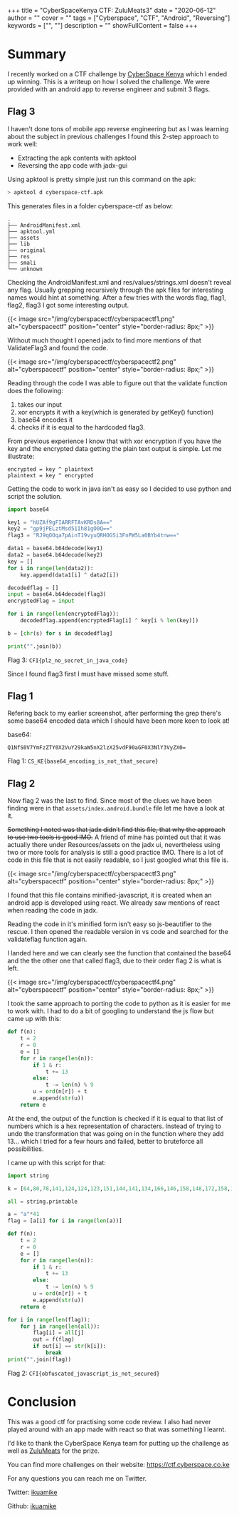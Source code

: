 +++
title = "CyberSpaceKenya CTF: ZuluMeats3"
date = "2020-06-12"
author = ""
cover = ""
tags = ["Cyberspace", "CTF", "Android", "Reversing"]
keywords = ["", ""]
description = ""
showFullContent = false
+++
<!--more-->
# Summary

I recently worked on a CTF challenge by [CyberSpace Kenya](https://twitter.com/CyberSpaceKenya) which I ended up winning. This is a writeup on how I solved the challenge. We were provided with an android app to reverse engineer and submit 3 flags.

## Flag 3

I haven't done tons of mobile app reverse engineering but as I was learning about the subject in previous challenges I found this 2-step approach to work well:

- Extracting the apk contents with apktool
- Reversing the app code with jadx-gui

Using apktool is pretty simple just run this command on the apk:

```sh
> apktool d cyberspace-ctf.apk
```
This generates files in a folder cyberspace-ctf as below:
```
.
├── AndroidManifest.xml
├── apktool.yml
├── assets
├── lib
├── original
├── res
├── smali
└── unknown
```
Checking the AndroidManifest.xml and res/values/strings.xml doesn't reveal any flag. Usually grepping recursively through the apk files for interesting names would hint at something. After a few tries with the words flag, flag1, flag2, flag3 I got some interesting output.

{{< image src="/img/cyberspacectf/cyberspacectf1.png" alt="cyberspacectf" position="center" style="border-radius: 8px;" >}}

Without much thought I opened jadx to find more mentions of that ValidateFlag3 and found the code.

{{< image src="/img/cyberspacectf/cyberspacectf2.png" alt="cyberspacectf" position="center" style="border-radius: 8px;" >}}

Reading through the code I was able to figure out that the validate function does the following:

1. takes our input
2. xor encrypts it with a key(which is generated by getKey() function) 
3. base64 encodes it
4. checks if it is equal to the hardcoded flag3. 

From previous experience I know that with xor encryption if you have the key and the encrypted data getting the plain text output is simple. Let me illustrate:

```
encrypted = key ^ plaintext
plaintext = key ^ encrypted
```

Getting the code to work in java isn't as easy so I decided to use python and script the solution. 

```py
import base64

key1 = "hUZAf9gFIARRFTAvKRDs8A=="
key2 = "gp9jPELztMsd51Ih81gO0Q=="
flag3 = "RJ9qOOqa7pAinT19vyuQRHOGSi3FnPW5La0BYb4tnw=="

data1 = base64.b64decode(key1)
data2 = base64.b64decode(key2)
key = []
for i in range(len(data2)):
    key.append(data1[i] ^ data2[i])

decodedflag = []
input = base64.b64decode(flag3)
encryptedFlag = input

for i in range(len(encryptedFlag)):
    decodedflag.append(encryptedFlag[i] ^ key[i % len(key)])

b = [chr(s) for s in decodedflag]

print("".join(b))
```

Flag 3: ```CFI{plz_no_secret_in_java_code}```

Since I found flag3 first I must have missed some stuff.

## Flag 1

Refering back to my earlier screenshot, after performing the grep there's some base64 encoded data which I should have been more keen to look at!

base64: 
```
Q1NfS0V7YmFzZTY0X2VuY29kaW5nX2lzX25vdF90aGF0X3NlY3VyZX0=
```

Flag 1: ```CS_KE{base64_encoding_is_not_that_secure}``` 

## Flag 2

Now flag 2 was the last to find. Since most of the clues we have been finding were in that ```assets/index.android.bundle``` file let me have a look at it.

~~Something I noted was that jadx didn’t find this file, that why the approach to use two tools is good IMO.~~ A friend of mine has pointed out that it was actually there under Resources/assets on the jadx ui, nevertheless using two or more tools for analysis is still a good practice IMO. There is a lot of code in this file that is not easily readable, so I just googled what this file is. 

{{< image src="/img/cyberspacectf/cyberspacectf3.png" alt="cyberspacectf" position="center" style="border-radius: 8px;" >}}

I found that this file contains minified-javascript, it is created when an android app is developed using react. We already saw mentions of react when reading the code in jadx.

Reading the code in it's minified form isn't easy so js-beautifier to the rescue. I then opened the readable version in vs code and searched for the validateflag function again.

I landed here and we can clearly see the function that contained the base64 and the the other one that called flag3, due to their order flag 2 is what is left.

{{< image src="/img/cyberspacectf/cyberspacectf4.png" alt="cyberspacectf" position="center" style="border-radius: 8px;" >}}


I took the same approach to porting the code to python as it is easier for me to work with. I had to do a bit of googling to understand the js flow but came up with this:

```py
def f(n):
    t = 2
    r = 0
    e = []
    for r in range(len(n)):
        if 1 & r:
            t += 13
        else:
            t -= len(n) % 9
        u = ord(n[r]) + t
        e.append(str(u))
    return e
```

At the end, the output of the function is checked if it is equal to that list of numbers which is a hex representation of characters. Instead of trying to undo the transformation that was going on in the function where they add 13... which I tried for a few hours and failed, better to bruteforce all possibilities.

I came up with this script for that:

```py
import string

k = [64,80,78,141,124,124,123,151,144,141,134,166,146,158,148,172,158,192,166,197,176,204,190,210,209,201,206,229,204,232,228,246,220,253,234,245,258,268,250,262,282]

all = string.printable

a = "a"*41
flag = [a[i] for i in range(len(a))]

def f(n):
    t = 2
    r = 0
    e = []
    for r in range(len(n)):
        if 1 & r:
            t += 13
        else:
            t -= len(n) % 9
        u = ord(n[r]) + t
        e.append(str(u))
    return e

for i in range(len(flag)):
    for j in range(len(all)):
        flag[i] = all[j]
        out = f(flag)
        if out[i] == str(k[i]):
            break
print("".join(flag))
```
Flag 2: ```CFI{obfuscated_javascript_is_not_secured}```

# Conclusion

This was a good ctf for practising some code review. I also had never played around with an app made with react so that was something I learnt.

I'd like to thank the CyberSpace Kenya team for putting up the challenge as well as [ZuluMeats](https://twitter.com/ZuluMeats) for the prize. 

You can find more challenges on their website: https://ctf.cyberspace.co.ke

For any questions you can reach me on Twitter.

Twitter: [ikuamike](https://twitter.com/ikuamike)

Github: [ikuamike](https://github.com/ikuamike)
